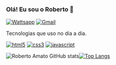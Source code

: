 ### Olá! Eu sou o Roberto 🤚


[![Wattsapp](https://img.shields.io/badge/WhatsApp-25D366?style=for-the-badge&logo=whatsapp&logoColor=white)](5511962060007)
[![Gmail](https://img.shields.io/badge/Gmail-D14836?style=for-the-badge&logo=gmail&logoColor=white)](robertoamatoz@gmail.com)

Tecnologias que uso no dia a dia.

[![html5](https://img.shields.io/badge/HTML5-E34F26?style=for-the-badge&logo=html5&logoColor=white)]()
[![css3](	https://img.shields.io/badge/CSS3-1572B6?style=for-the-badge&logo=css3&logoColor=white)]()
[![javascript](	https://img.shields.io/badge/JavaScript-F7DF1E?style=for-the-badge&logo=javascript&logoColor=black)]()


![Roberto Amato GitHub stats](https://github-readme-stats.vercel.app/api?username=robertoamato&show_icons=true&theme=radical)[![Top Langs](https://github-readme-stats.vercel.app/api/top-langs/?username=robertoamato&layout=compact)](https://github.com/robertoamato/github-readme-stats)

